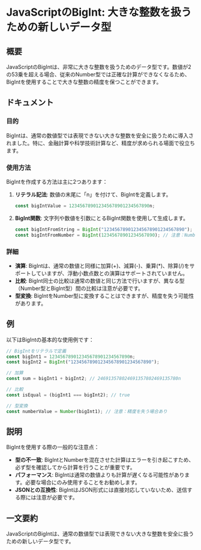 <!--
Meta Description: # JavaScriptのBigInt: 大きな整数を扱うための新しいデータ型 ## 概要 JavaScriptのBigIntは、非常に大きな整数を扱うためのデータ型です。数値が2の53乗を超える場合、従来のNumber型では正確な計算ができなくなるため、BigIntを使用することで大きな整数の精度...
Meta Keywords: const, bigint1, javascript, bigint, bigint2
-->

# JavaScriptのBigInt: 大きな整数を扱うための新しいデータ型

## 概要
JavaScriptのBigIntは、非常に大きな整数を扱うためのデータ型です。数値が2の53乗を超える場合、従来のNumber型では正確な計算ができなくなるため、BigIntを使用することで大きな整数の精度を保つことができます。

## ドキュメント
### 目的
BigIntは、通常の数値型では表現できない大きな整数を安全に扱うために導入されました。特に、金融計算や科学技術計算など、精度が求められる場面で役立ちます。

### 使用方法
BigIntを作成する方法は主に2つあります：

1. **リテラル記法**: 数値の末尾に「n」を付けて、BigIntを定義します。
   ```javascript
   const bigIntValue = 123456789012345678901234567890n;
   ```

2. **BigInt関数**: 文字列や数値を引数にとるBigInt関数を使用して生成します。
   ```javascript
   const bigIntFromString = BigInt("123456789012345678901234567890");
   const bigIntFromNumber = BigInt(12345678901234567890); // 注意：Number型の範囲内でのみ正確
   ```

### 詳細
- **演算**: BigIntは、通常の数値と同様に加算(+)、減算(-)、乗算(*)、除算(/)をサポートしていますが、浮動小数点数との演算はサポートされていません。
- **比較**: BigInt同士の比較は通常の数値と同じ方法で行いますが、異なる型（Number型とBigInt型）間の比較は注意が必要です。
- **型変換**: BigIntをNumber型に変換することはできますが、精度を失う可能性があります。

## 例
以下はBigIntの基本的な使用例です：

```javascript
// BigIntをリテラルで定義
const bigInt1 = 123456789012345678901234567890n;
const bigInt2 = BigInt("123456789012345678901234567890");

// 加算
const sum = bigInt1 + bigInt2; // 246913578024691357802469135780n

// 比較
const isEqual = (bigInt1 === bigInt2); // true

// 型変換
const numberValue = Number(bigInt1); // 注意：精度を失う場合あり
```

## 説明
BigIntを使用する際の一般的な注意点：

- **型の不一致**: BigIntとNumberを混在させた計算はエラーを引き起こすため、必ず型を確認してから計算を行うことが重要です。
- **パフォーマンス**: BigIntは通常の数値よりも計算が遅くなる可能性があります。必要な場合にのみ使用することをお勧めします。
- **JSONとの互換性**: BigIntはJSON形式には直接対応していないため、送信する際には注意が必要です。

## 一文要約
JavaScriptのBigIntは、通常の数値型では表現できない大きな整数を安全に扱うための新しいデータ型です。